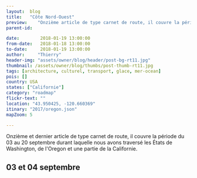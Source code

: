```yaml
---
layout:  blog
title:   "Côte Nord-Ouest"
preview:    "Onzième article de type carnet de route, il couvre la période du 03 au 20 septembre durant laquelle nous avons traversé les États de Washington, de..."
parent-id: 

date:        2018-01-19 13:00:00
from-date:   2018-01-18 13:00:00
to-date:     2018-01-19 13:00:00
author:     "Thierry"
header-img: "assets/owner/blog/header/post-bg-rt11.jpg"
thumbnail: /assets/owner/blog/thumbs/post-thumb-rt11.jpg
tags: [architecture, culturel, transport, glace, mer-ocean]
pois: []
country: USA
states: ["Californie"]
category: "roadmap"
flickr-text: ""
location: "43.950425, -120.660369"
itinary: "2017/oregon.json"
mapZoom: 5

---
```


Onzième et dernier article de type carnet de route, il couvre la période du 03 au 20 septembre durant laquelle nous avons traversé les États de Washington, de l'Oregon et une partie de la Californie.  

## 03 et 04 septembre  

